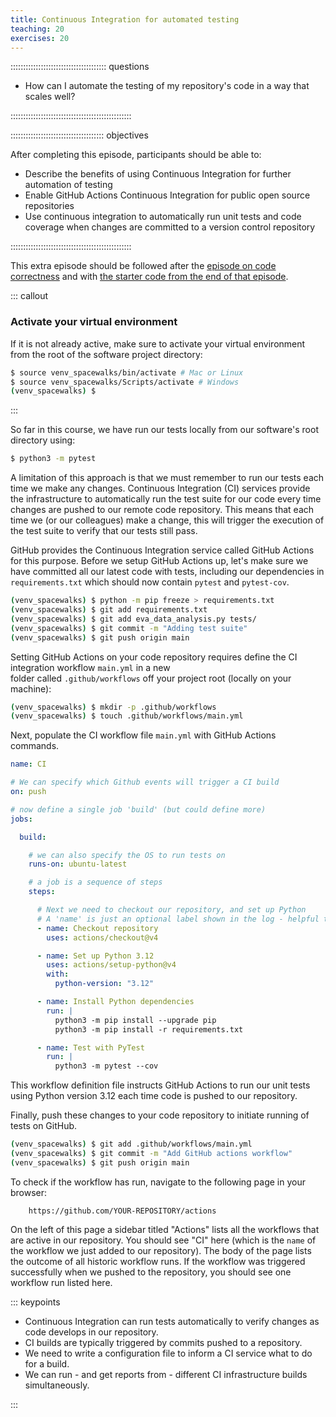 ```yaml
---
title: Continuous Integration for automated testing
teaching: 20
exercises: 20
---
```


:::::::::::::::::::::::::::::::::::::: questions

- How can I automate the testing of my repository's code in a way that scales well?

::::::::::::::::::::::::::::::::::::::::::::::::

::::::::::::::::::::::::::::::::::::: objectives

After completing this episode, participants should be able to:

- Describe the benefits of using Continuous Integration for further automation of testing
- Enable GitHub Actions Continuous Integration for public open source repositories
- Use continuous integration to automatically run unit tests and code coverage when changes are committed to a version control repository

::::::::::::::::::::::::::::::::::::::::::::::::


This extra episode should be followed after the [episode
on code correctness](08-code-correctness.md) and with [the starter code from the end of that episode](https://github.com/carpentries-incubator/astronaut-data-analysis-not-so-fair/blob/09-code-documentation/eva_data_analysis.py).

::: callout

### Activate your virtual environment
If it is not already active, make sure to activate your virtual environment from the root of
the software project directory:

```bash
$ source venv_spacewalks/bin/activate # Mac or Linux
$ source venv_spacewalks/Scripts/activate # Windows
(venv_spacewalks) $
```
:::

So far in this course, we have run our tests locally from our software's root directory using:

``` bash
$ python3 -m pytest
```

A limitation of this approach is that we must remember to run our tests
each time we make any changes. 
Continuous Integration (CI) services provide the infrastructure to
automatically run the test suite for our code every time changes are pushed to our remote code repository.
This means that each time we (or our colleagues) make a change, this will trigger the execution of the test suite
to verify that our tests still pass.

GitHub provides the Continuous Integration service called GitHub Actions for this purpose.
Before we setup GitHub Actions up, let's make sure we have committed all our latest code with tests, 
including our dependencies in `requirements.txt` which should now contain `pytest` and `pytest-cov`.

```bash
(venv_spacewalks) $ python -m pip freeze > requirements.txt
(venv_spacewalks) $ git add requirements.txt
(venv_spacewalks) $ git add eva_data_analysis.py tests/ 
(venv_spacewalks) $ git commit -m "Adding test suite"
(venv_spacewalks) $ git push origin main
``` 

Setting GitHub Actions on your code repository requires define the CI integration workflow `main.yml` in a new  
folder called `.github/workflows` off your project root (locally on your machine):

``` bash
(venv_spacewalks) $ mkdir -p .github/workflows
(venv_spacewalks) $ touch .github/workflows/main.yml
```

Next, populate the CI workflow file `main.yml` with GitHub Actions commands.
```yaml
name: CI

# We can specify which Github events will trigger a CI build
on: push

# now define a single job 'build' (but could define more)
jobs:

  build:

    # we can also specify the OS to run tests on
    runs-on: ubuntu-latest

    # a job is a sequence of steps
    steps:

      # Next we need to checkout our repository, and set up Python
      # A 'name' is just an optional label shown in the log - helpful to clarify progress - and can be anything
      - name: Checkout repository
        uses: actions/checkout@v4

      - name: Set up Python 3.12
        uses: actions/setup-python@v4
        with:
          python-version: "3.12"

      - name: Install Python dependencies
        run: |
          python3 -m pip install --upgrade pip
          python3 -m pip install -r requirements.txt

      - name: Test with PyTest
        run: |
          python3 -m pytest --cov
```

This workflow definition file instructs GitHub Actions to run our unit tests using Python version 3.12 each time code 
is pushed to our repository.

Finally, push these changes to your code repository to initiate running of tests on GitHub.

``` bash
(venv_spacewalks) $ git add .github/workflows/main.yml
(venv_spacewalks) $ git commit -m "Add GitHub actions workflow"
(venv_spacewalks) $ git push origin main
```

To check if the workflow has run, navigate to the following page in your browser: 
```         
    https://github.com/YOUR-REPOSITORY/actions
```

On the left of this page a sidebar titled "Actions" lists all the workflows that are active in our repository. 
You should see "CI" here (which is the `name` of the workflow we just added to our repository).
The body of the page lists the outcome of all historic workflow runs. 
If the workflow was triggered successfully when we pushed to the repository, you should see one workflow run listed here.


::: keypoints

- Continuous Integration can run tests automatically to verify changes as code develops in our repository.
- CI builds are typically triggered by commits pushed to a repository.
- We need to write a configuration file to inform a CI service what to do for a build.
- We can run - and get reports from - different CI infrastructure builds simultaneously.

:::